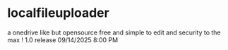# localfileuploader
a onedrive like but opensource free and simple to edit and security to the max ! 1.0 release  09/14/2025  8:00 PM
